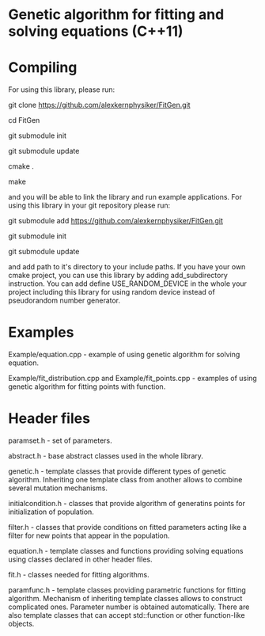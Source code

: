 Genetic algorithm for fitting and solving equations (C++11)
===========================================================



Compiling
=========
For using this library, please run:

git clone https://github.com/alexkernphysiker/FitGen.git

cd FitGen

git submodule init

git submodule update

cmake .

make

and you will be able to link the library and run example applications.
For using this library in your git repository please run:

git submodule add https://github.com/alexkernphysiker/FitGen.git

git submodule init

git submodule update

and add path to it's directory to your include paths.
If you have your own cmake project, you can use this library by adding add_subdirectory instruction.
You can add define USE_RANDOM_DEVICE in the whole your project including this library for using random device instead of pseudorandom number generator.



Examples
========

Example/equation.cpp - example of using genetic algorithm for solving equation.

Example/fit_distribution.cpp and Example/fit_points.cpp - examples of using genetic algorithm for fitting points with function.



Header files
============

paramset.h - set of parameters.

abstract.h - base abstract classes used in the whole library.

genetic.h - template classes that provide different types of genetic algorithm. 
Inheriting one template class from another allows to combine several mutation mechanisms.

initialcondition.h - classes that provide algorithm of generatins points for initialization of population.

filter.h - classes that provide conditions on fitted parameters acting like a filter for new points that appear in the population.

equation.h - template classes and functions providing solving equations using classes declared in other header files.

fit.h - classes needed for fitting algorithms.

paramfunc.h - template classes providing parametric functions for fitting algorithm. 
Mechanism of inheriting template classes allows to construct complicated ones. 
Parameter number is obtained automatically.
There are also template classes that can accept std::function or other function-like objects.
